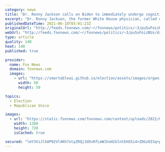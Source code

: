 ```yaml
---
category: news
title: "Dr. Ronny Jackson calls on Biden to immediately undergo cognitive test to assess 'mental impairment'"
excerpt: "Dr. Ronny Jackson, the former White House physician, called on President Biden to immediately undergo a cognitive test so the commander-in-chief can prove to the American public sound mental capabilities. "
publishedDateTime: 2021-06-18T03:01:23Z
originalUrl: "http://feeds.foxnews.com/~r/foxnews/politics/~3/puSuFoizBUs/dr-ronny-jackson-calls-on-biden-to-immediately-undergo-cognitive-test-to-assess-mental-impairment"
webUrl: "http://feeds.foxnews.com/~r/foxnews/politics/~3/puSuFoizBUs/dr-ronny-jackson-calls-on-biden-to-immediately-undergo-cognitive-test-to-assess-mental-impairment"
type: article
quality: 140
heat: 140
published: true

provider:
  name: Fox News
  domain: foxnews.com
  images:
    - url: "https://smartableai.github.io/election/assets/images/organizations/foxnews.com-50x50.jpg"
      width: 50
      height: 50

topics:
  - Election
  - Republican Voice

images:
  - url: "https://static.foxnews.com/foxnews.com/content/uploads/2021/05/ronny-jackson.jpg"
    width: 1280
    height: 720
    isCached: true

secured: "lmY3ViJlk8P92Vl4Kh7ntyZRQj3dXvRfLmW1hoH2GlnC6XO3i4+ZDGzOISq+p0QcDder9cfRTXd/589ATX4kVoORSIDUU5GmJsjFxjSzr0yn81IGi4bVuhuBg9aQyZRslhsm+lOJcR0kjweCIeS81ge2NoEQDOkC+bVXDM/GfvPmxS+aNo81Jql/aiBeSmEAt/vFEMuIwoKkhJ87E0OUWMXo7BbHOV+76uIz2781gJF/ZuUccCbtlxdPykzYsg94/OWLzgSSRO+mIXb+hGsDCvix1oQupr6+mnBO6fFLHINc3P6tz36J5TSkO6hfY/G61MPx2G83zAde/pKYN92BRkfzdKBSgfwMJFpDkpDzkLU=;7s7HqsknzPlYEDv1Rq/G3A=="
---
```


